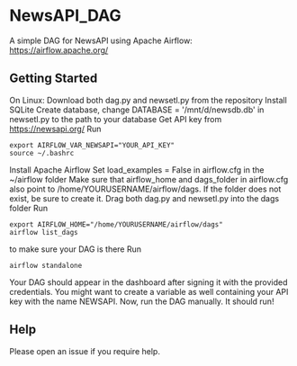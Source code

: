 #  NewsAPI_DAG

A simple DAG for NewsAPI using Apache Airflow: https://airflow.apache.org/

## Getting Started

On Linux:
Download both dag.py and newsetl.py from the repository
Install SQLite
Create database, change DATABASE = '/mnt/d/newsdb.db' in newsetl.py to the path to your database
Get API key from https://newsapi.org/
Run
```
export AIRFLOW_VAR_NEWSAPI="YOUR_API_KEY"
source ~/.bashrc
```
Install Apache Airflow
Set load_examples = False in airflow.cfg in the ~/airflow folder
Make sure that airflow_home and dags_folder in airflow.cfg also point to /home/YOURUSERNAME/airflow/dags. If the folder does not exist, be sure to create it.
Drag both dag.py and newsetl.py into the dags folder
Run 
```
export AIRFLOW_HOME="/home/YOURUSERNAME/airflow/dags"
airflow list_dags
```
to make sure your DAG is there
Run 
```
airflow standalone
```
Your DAG should appear in the dashboard after signing it with the provided credentials.
You might want to create a variable as well containing your API key with the name NEWSAPI.
Now, run the DAG manually. It should run! 

## Help

Please open an issue if you require help.
